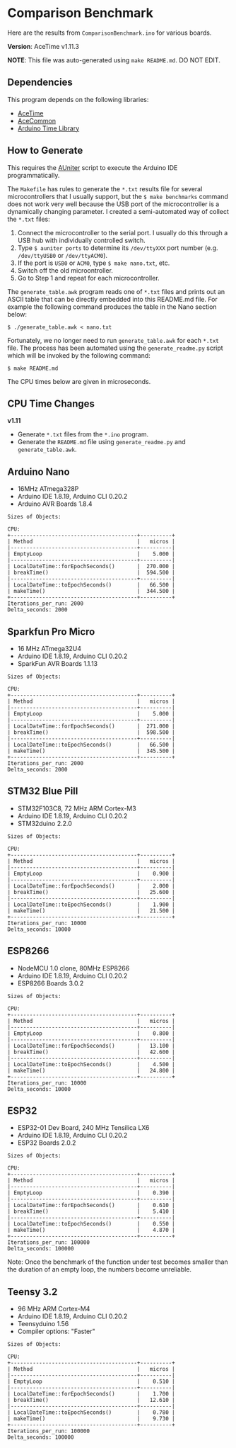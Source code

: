 # Comparison Benchmark

Here are the results from `ComparisonBenchmark.ino` for various boards.

**Version**: AceTime v1.11.3

**NOTE**: This file was auto-generated using `make README.md`. DO NOT EDIT.

## Dependencies

This program depends on the following libraries:

* [AceTime](https://github.com/bxparks/AceTime)
* [AceCommon](https://github.com/bxparks/AceCommon)
* [Arduino Time Library](https://github.com/PaulStoffregen/Time)

## How to Generate

This requires the [AUniter](https://github.com/bxparks/AUniter) script
to execute the Arduino IDE programmatically.

The `Makefile` has rules to generate the `*.txt` results file for several
microcontrollers that I usually support, but the `$ make benchmarks` command
does not work very well because the USB port of the microcontroller is a
dynamically changing parameter. I created a semi-automated way of collect the
`*.txt` files:

1. Connect the microcontroller to the serial port. I usually do this through a
USB hub with individually controlled switch.
2. Type `$ auniter ports` to determine its `/dev/ttyXXX` port number (e.g.
`/dev/ttyUSB0` or `/dev/ttyACM0`).
3. If the port is `USB0` or `ACM0`, type `$ make nano.txt`, etc.
4. Switch off the old microontroller.
5. Go to Step 1 and repeat for each microcontroller.

The `generate_table.awk` program reads one of `*.txt` files and prints out an
ASCII table that can be directly embedded into this README.md file. For example
the following command produces the table in the Nano section below:

```
$ ./generate_table.awk < nano.txt
```

Fortunately, we no longer need to run `generate_table.awk` for each `*.txt`
file. The process has been automated using the `generate_readme.py` script which
will be invoked by the following command:
```
$ make README.md
```

The CPU times below are given in microseconds.

## CPU Time Changes

**v1.11**
* Generate `*.txt` files from the `*.ino` program.
* Generate the `README.md` file using `generate_readme.py` and
  `generate_table.awk`.

## Arduino Nano

* 16MHz ATmega328P
* Arduino IDE 1.8.19, Arduino CLI 0.20.2
* Arduino AVR Boards 1.8.4

```
Sizes of Objects:

CPU:
+----------------------------------------+----------+
| Method                                 |   micros |
|----------------------------------------+----------|
| EmptyLoop                              |    5.000 |
|----------------------------------------+----------|
| LocalDateTime::forEpochSeconds()       |  270.000 |
| breakTime()                            |  594.500 |
|----------------------------------------+----------|
| LocalDateTime::toEpochSeconds()        |   66.500 |
| makeTime()                             |  344.500 |
+----------------------------------------+----------+
Iterations_per_run: 2000
Delta_seconds: 2000

```

## Sparkfun Pro Micro

* 16 MHz ATmega32U4
* Arduino IDE 1.8.19, Arduino CLI 0.20.2
* SparkFun AVR Boards 1.1.13

```
Sizes of Objects:

CPU:
+----------------------------------------+----------+
| Method                                 |   micros |
|----------------------------------------+----------|
| EmptyLoop                              |    5.000 |
|----------------------------------------+----------|
| LocalDateTime::forEpochSeconds()       |  271.000 |
| breakTime()                            |  598.500 |
|----------------------------------------+----------|
| LocalDateTime::toEpochSeconds()        |   66.500 |
| makeTime()                             |  345.500 |
+----------------------------------------+----------+
Iterations_per_run: 2000
Delta_seconds: 2000

```

## STM32 Blue Pill

* STM32F103C8, 72 MHz ARM Cortex-M3
* Arduino IDE 1.8.19, Arduino CLI 0.20.2
* STM32duino 2.2.0

```
Sizes of Objects:

CPU:
+----------------------------------------+----------+
| Method                                 |   micros |
|----------------------------------------+----------|
| EmptyLoop                              |    0.900 |
|----------------------------------------+----------|
| LocalDateTime::forEpochSeconds()       |    2.000 |
| breakTime()                            |   25.600 |
|----------------------------------------+----------|
| LocalDateTime::toEpochSeconds()        |    1.900 |
| makeTime()                             |   21.500 |
+----------------------------------------+----------+
Iterations_per_run: 10000
Delta_seconds: 10000

```

## ESP8266

* NodeMCU 1.0 clone, 80MHz ESP8266
* Arduino IDE 1.8.19, Arduino CLI 0.20.2
* ESP8266 Boards 3.0.2

```
Sizes of Objects:

CPU:
+----------------------------------------+----------+
| Method                                 |   micros |
|----------------------------------------+----------|
| EmptyLoop                              |    0.800 |
|----------------------------------------+----------|
| LocalDateTime::forEpochSeconds()       |   13.100 |
| breakTime()                            |   42.600 |
|----------------------------------------+----------|
| LocalDateTime::toEpochSeconds()        |    4.500 |
| makeTime()                             |   24.800 |
+----------------------------------------+----------+
Iterations_per_run: 10000
Delta_seconds: 10000

```

## ESP32

* ESP32-01 Dev Board, 240 MHz Tensilica LX6
* Arduino IDE 1.8.19, Arduino CLI 0.20.2
* ESP32 Boards 2.0.2

```
Sizes of Objects:

CPU:
+----------------------------------------+----------+
| Method                                 |   micros |
|----------------------------------------+----------|
| EmptyLoop                              |    0.390 |
|----------------------------------------+----------|
| LocalDateTime::forEpochSeconds()       |    0.610 |
| breakTime()                            |    5.410 |
|----------------------------------------+----------|
| LocalDateTime::toEpochSeconds()        |    0.550 |
| makeTime()                             |    4.870 |
+----------------------------------------+----------+
Iterations_per_run: 100000
Delta_seconds: 100000

```

Note: Once the benchmark of the function under test becomes smaller than the
duration of an empty loop, the numbers become unreliable.

## Teensy 3.2

* 96 MHz ARM Cortex-M4
* Arduino IDE 1.8.19, Arduino CLI 0.20.2
* Teensyduino 1.56
* Compiler options: "Faster"

```
Sizes of Objects:

CPU:
+----------------------------------------+----------+
| Method                                 |   micros |
|----------------------------------------+----------|
| EmptyLoop                              |    0.510 |
|----------------------------------------+----------|
| LocalDateTime::forEpochSeconds()       |    1.700 |
| breakTime()                            |   12.610 |
|----------------------------------------+----------|
| LocalDateTime::toEpochSeconds()        |    0.780 |
| makeTime()                             |    9.730 |
+----------------------------------------+----------+
Iterations_per_run: 100000
Delta_seconds: 100000

```


